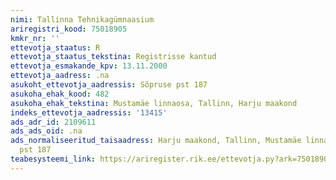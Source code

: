 ```yaml
---
nimi: Tallinna Tehnikagümnaasium
ariregistri_kood: 75018905
kmkr_nr: ''
ettevotja_staatus: R
ettevotja_staatus_tekstina: Registrisse kantud
ettevotja_esmakande_kpv: 13.11.2000
ettevotja_aadress: .na
asukoht_ettevotja_aadressis: Sõpruse pst 187
asukoha_ehak_kood: 482
asukoha_ehak_tekstina: Mustamäe linnaosa, Tallinn, Harju maakond
indeks_ettevotja_aadressis: '13415'
ads_adr_id: 2109611
ads_ads_oid: .na
ads_normaliseeritud_taisaadress: Harju maakond, Tallinn, Mustamäe linnaosa, Sõpruse
  pst 187
teabesysteemi_link: https://ariregister.rik.ee/ettevotja.py?ark=75018905&ref=rekvisiidid
---
```

